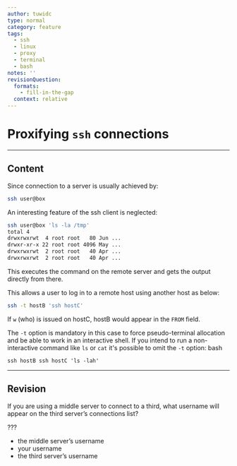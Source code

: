 ```yaml
---
author: tuwidc
type: normal
category: feature
tags:
  - ssh
  - linux
  - proxy
  - terminal
  - bash
notes: ''
revisionQuestion:
  formats:
    - fill-in-the-gap
  context: relative
---
```


# Proxifying `ssh` connections


---

## Content

Since connection to a server is usually achieved by:

```bash
ssh user@box
```

An interesting feature of the ssh client is neglected:

```bash
ssh user@box 'ls -la /tmp'
total 4
drwxrwxrwt  4 root root   80 Jun ...
drwxr-xr-x 22 root root 4096 May ...
drwxrwxrwt  2 root root   40 Apr ...
drwxrwxrwt  2 root root   40 Apr ...
```

This executes the command on the remote server and gets the output directly from there.

This allows a user to log in to a remote host using another host as below:

```bash
ssh -t hostB 'ssh hostC'
```

If `w` (who) is issued on hostC, hostB would appear in the `FROM` field.

The `-t` option is mandatory in this case to force pseudo-terminal allocation and be able to work in an interactive shell. If you intend to run a non-interactive command like `ls` or `cat` it's possible to omit the `-t` option:
bash

```plain-text
ssh hostB ssh hostC 'ls -lah'
```


---

## Revision

If you are using a middle server to connect to a third, what username will appear on the third server’s connections list?

???

- the middle server’s username
- your username
- the third server’s username
